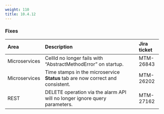 ```yaml
---
weight: 110
title: 10.4.12
---
```


### Fixes

<table>
<colgroup>
       <col style="width: 15%;">
       <col style="width: 70%;">
       <col style="width: 15%;">
    </colgroup>
<thead>
<tr>
<th style="text-align:left">Area</th>
<th style="text-align:left">Description</th>
<th style="text-align:left">Jira ticket</th>
</tr>
</thead>
<tbody>
<tr>
<td style="text-align:left">Microservices</td>
<td style="text-align:left">CellId no longer fails with “AbstractMethodError” on startup.</td>
<td style="text-align:left">MTM-26843</td>
</tr>
<tr>
<td style="text-align:left">Microservices</td>
<td style="text-align:left">Time stamps in the microservice <b>Status</b> tab are now correct and consistent.</td>
<td style="text-align:left">MTM-26202</td>
</tr>
<tr>
<td style="text-align:left">REST</td>
<td style="text-align:left">DELETE operation via the alarm API will no longer ignore query parameters.</td>
<td style="text-align:left">MTM-27162</td>
</tr>
</tbody>
</table>



